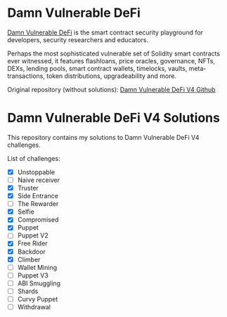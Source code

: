 # Damn Vulnerable DeFi

[Damn Vulnerable DeFi](https://www.damnvulnerabledefi.xyz/) is the smart contract security playground for developers, security researchers and educators.

Perhaps the most sophisticated vulnerable set of Solidity smart contracts ever witnessed, it features flashloans, price oracles, governance, NFTs, DEXs, lending pools, smart contract wallets, timelocks, vaults, meta-transactions, token distributions, upgradeability and more.

Original repository (without solutions): [Damn Vulnerable DeFi V4 Github](https://github.com/theredguild/damn-vulnerable-defi/tree/v4.0.0)

# Damn Vulnerable DeFi V4 Solutions

This repository contains my solutions to Damn Vulnerable DeFi V4 challenges.

List of challenges:
- [x] Unstoppable
- [ ] Naive receiver
- [x] Truster
- [x] Side Entrance
- [ ] The Rewarder
- [x] Selfie
- [x] Compromised
- [x] Puppet
- [ ] Puppet V2
- [x] Free Rider
- [x] Backdoor
- [x] Climber
- [ ] Wallet Mining
- [ ] Puppet V3
- [ ] ABI Smuggling
- [ ] Shards
- [ ] Curvy Puppet
- [ ] Withdrawal

